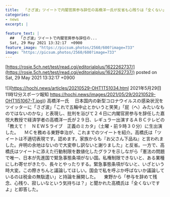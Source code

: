 ```yaml
---
title:  「さざ波」ツイートで内閣官房参与辞任の高橋洋一氏が反省も心残りは「全くない」  
categories:
- news
excerpt: |
  
feature_text: |
  ##  「さざ波」ツイートで内閣官房参与辞任の...
  Sat, 29 May 2021 13:32:17  +0900
feature_image: "https://picsum.photos/2560/600?image=733"
image: "https://picsum.photos/2560/600?image=733"
---
```


[https://rosie.5ch.net/test/read.cgi/editorialplus/1622262737/](https://rosie.5ch.net/test/read.cgi/editorialplus/1622262737/)
posted on Sat, 29 May 2021 13:32:17  +0900

<!--more-->

![](https://hochi.news/articles/20210529-OHT1T51034.html 2021年5月29日 11時12分スポーツ報知 [https://hochi.news/images/2021/05/29/20210529-OHT1I51067-T.jpg)](https://hochi.news/images/2021/05/29/20210529-OHT1I51067-T.jpg)) 高橋洋一氏 　日本国内の新型コロナウイルスの感染状況をツイッターに「さざ波」「これで五輪中止とかいうと笑笑」「屁（へ）みたいなものではないのかな」と表現し、批判を浴びて２４日に内閣官房参与を辞任した嘉悦大教授で経済学者の高橋洋一氏が２９日、レギュラー出演するＡＢＣテレビの「教えて！　ＮＥＷＳライブ　正義のミカタ」（土曜・前９時３０分）に生出演した。 　ＭＣを務める東野幸治が、これまでのツイートを紹介。高橋氏は「ツイートは不適切表現です。認めます。家族からも『お父さん下品ね』と言われました。弁明の余地はないので大変申し訳ないと謝りました」と反省。一方で、高橋氏はツイートに添えた行動制限を数値化したグラフを示しながら「憲法の問題で唯一、日本が先進国で緊急事態条項がない国。私権制限できないと、ある業種にしわ寄せがきたり、長々とやったりする。緊急事態条項がないと、いざという時大変。この際きちんと議論してほしい。国会で私を呼ぶか呼ばないか議論しているのは税金の無駄遣い」と持論を展開した。 　東野から「参与を辞めて残念、心残り、寂しいなという気持ちは？」と聞かれた高橋氏は「全くないですよ」と即答した。
